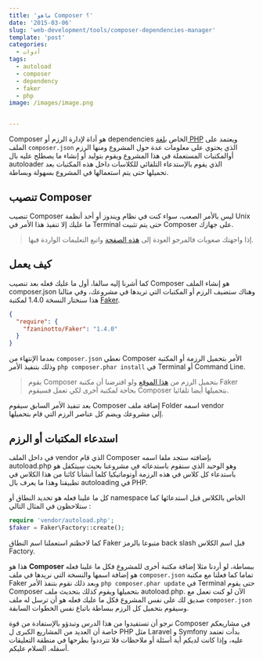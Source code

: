 ```yaml
---
title: 'ماهو Composer ؟'
date: '2015-03-06'
slug: 'web-development/tools/composer-dependencies-manager'
template: 'post'
categories:
  - أدوات
tags:
  - autoload
  - composer
  - dependency
  - faker
  - php
image: /images/image.png


---
```


Composer هو أداة لإدارة الرزم أو dependencies الخاص [بلغة PHP](/web-development/php/why-php-is-so-popular/) ويعتمد على الملف `composer.json` الذي يحتوي على معلومات عدة حول المشروع ومنها الرزم أوالمكتبات المستعملة في هذا المشروع ويقوم بتوليد أو إنشاء ما يصطلح عليه بال autoloader الذي يقوم بالإستدعاء التلقائي للكلاسات داخل هذه المكتبات بعد تحميلها حتى يتم استعمالها في المشروع بسهولة وبساطة.

## تنصيب Composer

تنصيب Composer ليس بالأمر الصعب، سواء كنت في نظام ويندوز أو أحد أنظمة Unix ما عليك إلا تنفيذ هذا الأمر في Terminal حتى يتم تثبيت Composer على جهازك.

> إذا واجهتك صعوبات فالمرجو العودة إلى [هذه الصفحة](https://getcomposer.org/download/ 'تنصيب Composer') واتبع التعليمات الواردة فيها.

## كيف يعمل

كما أشرنا إليه سالفا، أول ما عليك فعله بعد تنصيب Composer هو إنشاء الملف composer.json وهناك ستضيف الرزم أو المكتبات التي تريدها في مشروعك، وفي مثالنا هذا سنختار النسخة 1.4.0 لمكتبة [Faker](/web-development/php/seeding-database-using-faker/).

```json
{
  "require": {
    "fzaninotto/Faker": "1.4.0"
  }
}
```

بعدما الإنتهاء من `composer.json` نعطي Composer الأمر بتحميل الرزمة أو المكتبة وذلك بتنفيذ الأمر `php composer.phar install` في Terminal أو Command Line.

> يقوم Composer بتحميل الرزم من [هذا الموقع](https://packagist.org/ 'Packagist') ولو افترضنا أن مكتبة Faker بحاجة لمكتبة أخرى لكي تعمل فسيقوم Composer بتحميلها أيضا تلقائيا.

بعد تنفيذ الأمر السابق سيقوم Composer إضافة ملف Folder اسمه vendor إلى مشروعك ويضم كل عناصر الرزم التي قام بتحميلها.

## استدعاء المكتبات أو الرزم

في داخل الملف vendor الذي قام Composer بإضافته ستجد ملفا اسمه autoload.php وهو الوحيد الذي سنقوم باستدعائه في مشروعنا بحيث سيتكفل هو باستدعاء كل كلاس في هذه الرزمة أوتوماتيكيا كلما أنشأنا كائنا من هذا الكلاس في تطبيقنا وهذا ما يعرف بال autoloading في PHP.

كل ما علينا فعله هو تحديد النطاق أو namespace الخاص بالكلاس قبل استدعائها كما ستلاحظون في المثال التالي :

```php
require 'vendor/autoload.php';
$faker = Faker\Factory::create();
```

كما لاحظتم استعملنا اسم النطاق Faker متبوعا بالرمز back slash قبل اسم الكلاس Factory.

هذا هو **Composer** ببساطة، لو أردنا مثلا إضافة مكتبة أخرى للمشروع فكل ما علينا فعله هو إضافة اسمها والنسخة التي نريدها في ملف `composer.json` تماما كما فعلنا مع مكتبة Faker وبعد ذلك نقوم بتنفذ الأمر `php composer.phar update` في Terminal حتى يقوم Composer بتحميلها ويقوم كذلك بتحديث ملف autoload.php. الآن لو كنت تعمل مع صديق لك على نفس المشروع فكل ما عليك فعله هو أن ترسل له ملف `composer.json` وسيقوم بتحميل كل الرزم ببساطة باتباع نفس الخطوات السابقة.

نرجو أن تستفيدوا من هذا الدرس وتبدؤو بالإستفادة من قوة Composer في مشاريعكم خاصة أن العديد من المشاريع الكبرى ل PHP مثل Laravel و Symfony بدأت تعتمد عليه، وإذا كانت لديكم أية أسئلة أو ملاحظات فلا تترددوا بطرحها في منطقة التعليقات أسفله. السلام عليكم.
